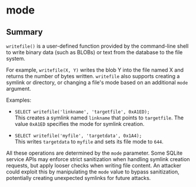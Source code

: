 # mode

## Summary

`writefile()` is a user-defined function provided by the command-line shell to write binary data (such as BLOBs) or text from the database to the file system.

For example, `writefile(X, Y)` writes the blob Y into the file named X and returns the number of bytes written. `writefile` also supports creating a symlink or directory, or changing a file's mode based on an additional `mode` argument.

Examples:

- `SELECT writefile('linkname', 'targetfile', 0xA1ED);`  
  This creates a symlink named `linkname` that points to `targetfile`. The value `0xA1ED` specifies the mode for symlink creation.

- `SELECT writefile('myfile', 'targetdata', 0x1A4);`  
  This writes `targetdata` to `myfile` and sets its file mode to `644`.

All these operations are determined by the `mode` parameter. Some SQLite service APIs may enforce strict sanitization when handling symlink creation requests, but apply looser checks when writing file content. An attacker could exploit this by manipulating the `mode` value to bypass sanitization, potentially creating unexpected symlinks for future attacks.


